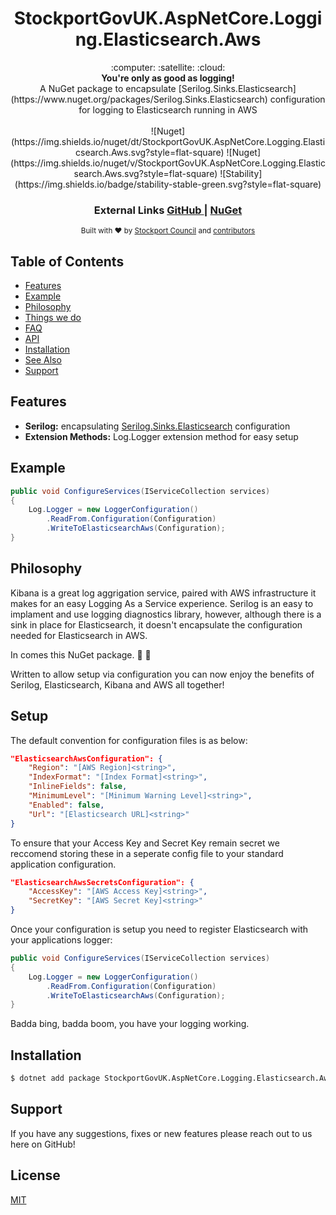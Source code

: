 <h1 align="center">StockportGovUK.AspNetCore.Logging.Elasticsearch.Aws</h1>

<div align="center">
  :computer: :satellite: :cloud:
</div>
<div align="center">
  <strong>You're only as good as logging!</strong>
</div>
<div align="center">
  A NuGet package to encapsulate [Serilog.Sinks.Elasticsearch](https://www.nuget.org/packages/Serilog.Sinks.Elasticsearch) configuration for logging to Elasticsearch running in AWS
</div>

<br />

<div align="center">
  ![Nuget](https://img.shields.io/nuget/dt/StockportGovUK.AspNetCore.Logging.Elasticsearch.Aws.svg?style=flat-square)
  ![Nuget](https://img.shields.io/nuget/v/StockportGovUK.AspNetCore.Logging.Elasticsearch.Aws.svg?style=flat-square)
  ![Stability](https://img.shields.io/badge/stability-stable-green.svg?style=flat-square)
</div>

<div align="center">
  <h3>
    External Links
    <a href="https://github.com/smbc-digital/StockportGovUK.AspNetCore.Gateways">
      GitHub
    </a>
    <span> | </span>
    <a href="https://www.nuget.org/packages/StockportGovUK.AspNetCore.Logging.Elasticsearch.Aws/">
      NuGet
    </a>
  </h3>
</div>

<div align="center">
  <sub>Built with ❤︎ by
  <a href="https://www.stockport.gov.uk">Stockport Council</a> and
  <a href="">
    contributors
  </a>
</div>

## Table of Contents
- [Features](#features)
- [Example](#example)
- [Philosophy](#philosophy)
- [Things we do](#things-we-do)
- [FAQ](#faq)
- [API](#api)
- [Installation](#installation)
- [See Also](#see-also)
- [Support](#support)

## Features
- __Serilog:__ encapsulating [Serilog.Sinks.Elasticsearch](https://www.nuget.org/packages/Serilog.Sinks.Elasticsearch) configuration
- __Extension Methods:__ Log.Logger extension method for easy setup

## Example
```c#
public void ConfigureServices(IServiceCollection services)
{
    Log.Logger = new LoggerConfiguration()
        .ReadFrom.Configuration(Configuration)
        .WriteToElasticsearchAws(Configuration);
}
```

## Philosophy
Kibana is a great log aggrigation service, paired with AWS infrastructure it makes for an easy Logging As a Service experience. Serilog is an easy to implament and use logging diagnostics library, however, although there is a sink in place for Elasticsearch, it doesn't encapsulate the configuration needed for Elasticsearch in AWS.

In comes this NuGet package. :clap: :clap:

Written to allow setup via configuration you can now enjoy the benefits of Serilog, Elasticsearch, Kibana and AWS all together!

## Setup
The default convention for configuration files is as below:
```json
"ElasticsearchAwsConfiguration": {
    "Region": "[AWS Region]<string>",
    "IndexFormat": "[Index Format]<string>",
    "InlineFields": false,
    "MinimumLevel": "[Minimum Warning Level]<string>",
    "Enabled": false,
    "Url": "[Elasticsearch URL]<string>"
}
```
To ensure that your Access Key and Secret Key remain secret we reccomend storing these in a seperate config file to your standard application configuration.
```json
"ElasticsearchAwsSecretsConfiguration": {
    "AccessKey": "[AWS Access Key]<string>",
    "SecretKey": "[AWS Secret Key]<string>"
}
```
Once your configuration is setup you need to register Elasticsearch with your applications logger:
```c#
public void ConfigureServices(IServiceCollection services)
{
    Log.Logger = new LoggerConfiguration()
        .ReadFrom.Configuration(Configuration)
        .WriteToElasticsearchAws(Configuration);
}
```

Badda bing, badda boom, you have your logging working.

## Installation
```bash
$ dotnet add package StockportGovUK.AspNetCore.Logging.Elasticsearch.Aws
```

## Support
If you have any suggestions, fixes or new features please reach out to us here on GitHub!

## License
[MIT](https://tldrlegal.com/license/mit-license)